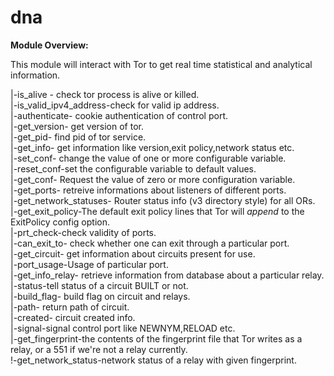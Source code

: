 # dna
**Module Overview:**

This module will interact with Tor to get real time statistical and analytical information.

|-is_alive - check tor process is alive or killed.<br/>
|-is_valid_ipv4_address-check for valid ip address.<br/>
|-authenticate- cookie authentication of control port.<br/>
|-get_version- get version of tor. <br/>
|-get_pid- find pid of tor service.<br/>
|-get_info- get information like version,exit policy,network status etc.<br/>
|-set_conf- change the value of one or more configurable variable.<br/>
|-reset_conf-set the configurable variable to default values.<br/>
|-get_conf- Request the value of zero or more configuration variable.<br/>
|-get_ports- retreive informations about listeners of different ports.<br/>
|-get_network_statuses- Router status info (v3 directory style) for all ORs.<br/>
|-get_exit_policy-The default exit policy lines that Tor will *append* to the ExitPolicy config option.<br/>
|-prt_check-check validity of ports.<br/>
|-can_exit_to- check whether one can exit through a particular port.<br/>
|-get_circuit- get information about circuits present for use.<br/>
|-port_usage-Usage of particular port.<br/>
|-get_info_relay- retrieve information from database about a particular relay.<br/>
|-status-tell status of a circuit BUILT or not.<br/>
|-build_flag- build flag on circuit and relays.<br/>
|-path- return path of circuit.<br/>
|-created- circuit created info.<br/>
|-signal-signal control port like NEWNYM,RELOAD etc.<br/>
|-get_fingerprint-the contents of the fingerprint file that Tor writes as a relay, or a 551 if we're not a relay currently.<br/>
!-get_network_status-network status of a relay with given fingerprint.<br/>
